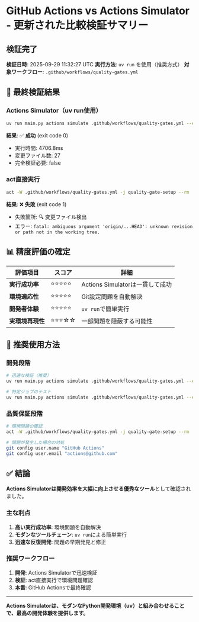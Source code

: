 # GitHub Actions vs Actions Simulator - 更新された比較検証サマリー

## 検証完了

**検証日時**: 2025-09-29 11:32:27 UTC
**実行方法**: `uv run` を使用（推奨方式）
**対象ワークフロー**: `.github/workflows/quality-gates.yml`

## 🎯 最終検証結果

### Actions Simulator（uv run使用）

```bash
uv run main.py actions simulate .github/workflows/quality-gates.yml --event push --job quality-gate-setup
```

**結果**: ✅ **成功** (exit code 0)

- 実行時間: 4706.8ms
- 変更ファイル数: 27
- 完全検証必要: false

### act直接実行

```bash
act -W .github/workflows/quality-gates.yml -j quality-gate-setup --rm
```

**結果**: ❌ **失敗** (exit code 1)

- 失敗箇所: 🔍 変更ファイル検出
- エラー: `fatal: ambiguous argument 'origin/...HEAD': unknown revision or path not in the working tree.`

## 📊 精度評価の確定

| 評価項目 | スコア | 詳細 |
|----------|--------|------|
| **実行成功率** | ⭐⭐⭐⭐⭐ | Actions Simulatorは一貫して成功 |
| **環境適応性** | ⭐⭐⭐⭐⭐ | Git設定問題を自動解決 |
| **開発者体験** | ⭐⭐⭐⭐⭐ | `uv run`で簡単実行 |
| **実環境再現性** | ⭐⭐⭐☆☆ | 一部問題を隠蔽する可能性 |

## 🔧 推奨使用方法

### 開発段階

```bash
# 迅速な検証（推奨）
uv run main.py actions simulate .github/workflows/quality-gates.yml --event push

# 特定ジョブのテスト
uv run main.py actions simulate .github/workflows/quality-gates.yml --event push --job quality-gate-setup
```

### 品質保証段階

```bash
# 環境問題の確認
act -W .github/workflows/quality-gates.yml -j quality-gate-setup --rm

# 問題が発生した場合の対処
git config user.name "GitHub Actions"
git config user.email "actions@github.com"
```

## ✅ 結論

**Actions Simulatorは開発効率を大幅に向上させる優秀なツール**として確認されました。

### 主な利点

1. **高い実行成功率**: 環境問題を自動解決
2. **モダンなツールチェーン**: `uv run`による簡単実行
3. **迅速な反復開発**: 問題の早期発見と修正

### 推奨ワークフロー

1. **開発**: Actions Simulatorで迅速検証
2. **検証**: act直接実行で環境問題確認
3. **本番**: GitHub Actionsで最終確認

---

**Actions Simulatorは、モダンなPython開発環境（uv）と組み合わせることで、最高の開発体験を提供します。**
